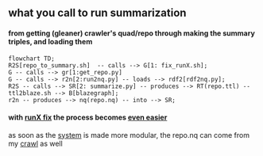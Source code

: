 ## what you call to run summarization

#### from getting (gleaner) crawler's quad/repo  through making the summary triples, and loading them

```mermaid
flowchart TD;
R2S[repo_to_summary.sh]  -- calls --> G[1: fix_runX.sh];
G -- calls --> gr[1:get_repo.py]
G -- calls --> r2n[2:run2nq.py] -- loads --> rdf2[rdf2nq.py];
R2S -- calls --> SR[2: summarize.py] -- produces --> RT(repo.ttl) -- ttl2blaze.sh --> B[blazegraph];
r2n -- produces --> nq(repo.nq) -- into --> SR;
```
#### with [runX fix](https://github.com/gleanerio/gleaner/issues/126) the process becomes [even easier](call-summaryX.md)

as soon as the [system](https://github.com/MBcode/ec/blob/master/system.md) is made more modular, the repo.nq can come from my [crawl](https://github.com/MBcode/ec/tree/master/crawl) as well
